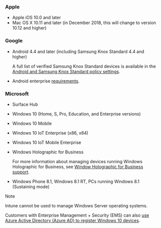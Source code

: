 

### Apple
- Apple iOS 10.0 and later
- Mac OS X 10.11 and later (in December 2018, this will change to version 10.12 and higher)

### Google
- Android 4.4 and later (including Samsung Knox Standard 4.4 and higher)

  A full list of verified Samsung Knox Standard devices is available in the [Android and Samsung Knox Standard policy settings](/intune/supported-devices-browsers#supported-samsung-knox-standard-devices).


- Android enterprise [requirements](https://support.google.com/work/android/answer/6174145?hl=en).

### Microsoft

- Surface Hub
- Windows 10 (Home, S, Pro, Education, and Enterprise versions)
- Windows 10 Mobile
- Windows 10 IoT Enterprise (x86, x64)
- Windows 10 IoT Mobile Enterprise
- Windows Holographic for Business

  For more information about managing devices running Windows Holographic for Business, see [Window Holographic for Business support](../windows-holographic-for-business.md).

- Windows Phone 8.1, Windows 8.1 RT, PCs running Windows 8.1 (Sustaining mode)

> [!NOTE]
> Intune cannot be used to manage Windows Server operating systems.

Customers with Enterprise Management + Security  (EMS) can also [use Azure Active Directory (Azure AD) to register Windows 10 devices](/intune-classic/deploy-use/set-up-windows-device-management-with-microsoft-intune#azure-active-directory-enrollment).


